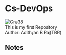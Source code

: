 # Cs-DevOps
![Gns38](https://github.com/CsCep-DevOps/Cs-DevOps/assets/145749590/ffa82529-7ec6-4f1b-9133-47d3d30aeed0)
<br>
This is my first Repository
<br>
Author: Adithyan B Raj(TBR)

## Notes
